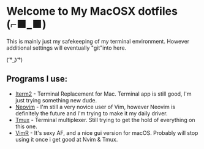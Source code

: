# Welcome to My MacOSX dotfiles (⌐■_■)

This is mainly just my safekeeping of my terminal environment. However additional settings will eventually "git"into here.

( ͡° ͜ʖ ͡°)


## Programs I use:
* [Iterm2](https://www.iterm2.com "Iterm's homepage") - Terminal Replacement for Mac. Terminal app is still good, I'm just trying something new dude.
* [Neovim](https://neovim.io "NeoVim's Homepage") - I'm still a very novice user of Vim, however Neovim is definitely the future and I'm trying to make it my daily driver. 
* [Tmux]("https://github.com/tmux/tmux/wiki") - Terminal multiplexer. Still trying to get the hold of everything on this one. 
* [VimR](http://vimr.org "VimR's homepage") - It's sexy AF, and a nice gui version for macOS. Probably will stop using it once i get good at Nvim & Tmux.

[sysinfo]: https://github.com/pineapplegiant/dotfiles/raw/master/neofetch.png "Neofetch of my mac system"
